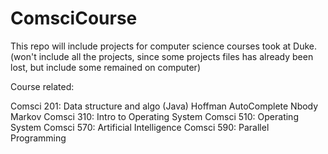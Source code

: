 # ComsciCourse

This repo will include projects for computer science courses took at Duke. 
(won't include all the projects, since some projects files has already been lost, but include some remained on computer)

Course related: 

Comsci 201: Data structure and algo (Java)
  Hoffman
  AutoComplete
  Nbody
  Markov
Comsci 310: Intro to Operating System
Comsci 510: Operating System
Comsci 570: Artificial Intelligence
Comsci 590: Parallel Programming
